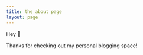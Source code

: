 ```yaml
---
title: the about page
layout: page
---
```


Hey 👋

Thanks for checking out my personal blogging space!




